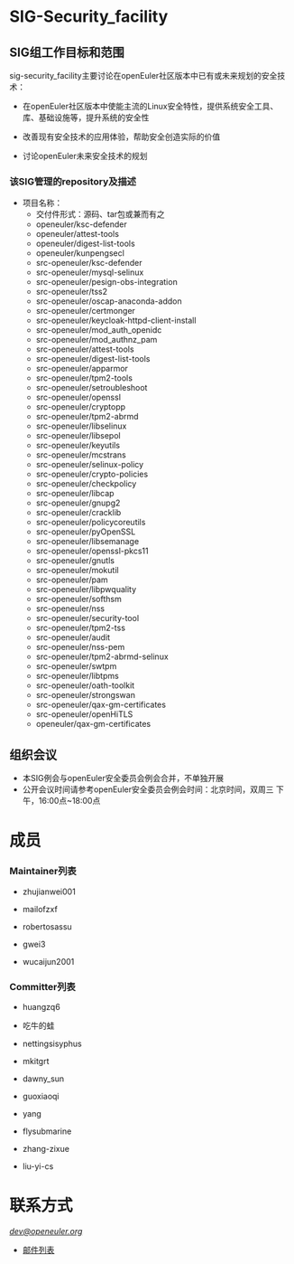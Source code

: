 # SIG-Security_facility

## SIG组工作目标和范围

sig-security_facility主要讨论在openEuler社区版本中已有或未来规划的安全技术：

- 在openEuler社区版本中使能主流的Linux安全特性，提供系统安全工具、库、基础设施等，提升系统的安全性

- 改善现有安全技术的应用体验，帮助安全创造实际的价值

- 讨论openEuler未来安全技术的规划


 ### 该SIG管理的repository及描述

- 项目名称：
  - 交付件形式：源码、tar包或兼而有之
   - openeuler/ksc-defender
   - openeuler/attest-tools
   - openeuler/digest-list-tools
   - openeuler/kunpengsecl
   - src-openeuler/ksc-defender
   - src-openeuler/mysql-selinux
   - src-openeuler/pesign-obs-integration
   - src-openeuler/tss2
   - src-openeuler/oscap-anaconda-addon
   - src-openeuler/certmonger
   - src-openeuler/keycloak-httpd-client-install
   - src-openeuler/mod_auth_openidc
   - src-openeuler/mod_authnz_pam
   - src-openeuler/attest-tools
   - src-openeuler/digest-list-tools
   - src-openeuler/apparmor
   - src-openeuler/tpm2-tools
   - src-openeuler/setroubleshoot
   - src-openeuler/openssl
   - src-openeuler/cryptopp
   - src-openeuler/tpm2-abrmd
   - src-openeuler/libselinux
   - src-openeuler/libsepol
   - src-openeuler/keyutils
   - src-openeuler/mcstrans
   - src-openeuler/selinux-policy
   - src-openeuler/crypto-policies
   - src-openeuler/checkpolicy
   - src-openeuler/libcap
   - src-openeuler/gnupg2
   - src-openeuler/cracklib
   - src-openeuler/policycoreutils
   - src-openeuler/pyOpenSSL
   - src-openeuler/libsemanage
   - src-openeuler/openssl-pkcs11
   - src-openeuler/gnutls
   - src-openeuler/mokutil
   - src-openeuler/pam
   - src-openeuler/libpwquality
   - src-openeuler/softhsm
   - src-openeuler/nss
   - src-openeuler/security-tool
   - src-openeuler/tpm2-tss
   - src-openeuler/audit
   - src-openeuler/nss-pem
   - src-openeuler/tpm2-abrmd-selinux
   - src-openeuler/swtpm
   - src-openeuler/libtpms
   - src-openeuler/oath-toolkit
   - src-openeuler/strongswan
   - src-openeuler/qax-gm-certificates
   - src-openeuler/openHiTLS
   - openeuler/qax-gm-certificates


## 组织会议

- 本SIG例会与openEuler安全委员会例会合并，不单独开展
- 公开会议时间请参考openEuler安全委员会例会时间：北京时间，双周三 下午，16:00点~18:00点


# 成员

### Maintainer列表

- zhujianwei001

- mailofzxf

- robertosassu

- gwei3

- wucaijun2001


### Committer列表

- huangzq6

- 吃牛的蛙

- nettingsisyphus

- mkitgrt

- dawny_sun

- guoxiaoqi

- yang

- flysubmarine

- zhang-zixue

- liu-yi-cs


# 联系方式

*<dev@openeuler.org>*

- [邮件列表](mailto:dev@openeuler.org)
